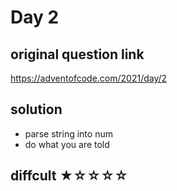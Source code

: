 # Day 2
## original question link
https://adventofcode.com/2021/day/2
## solution
- parse string into num
- do what you are told
## diffcult  ★☆☆☆☆